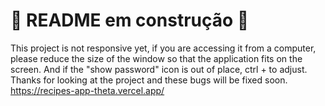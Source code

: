 # 🚧 README em construção 🚧

<!-- Olá, Tryber!

Esse é apenas um arquivo inicial para o README do seu projeto.

É essencial que você preencha esse documento por conta própria, ok?

Não deixe de usar nossas dicas de escrita de README de projetos, e deixe sua criatividade brilhar!

⚠️ IMPORTANTE: você precisa deixar nítido:
- quais arquivos/pastas foram desenvolvidos por você; 
- quais arquivos/pastas foram desenvolvidos por outra pessoa estudante;
- quais arquivos/pastas foram desenvolvidos pela Trybe.

-->
This project is not responsive yet, if you are accessing it from a computer, please reduce the size of the window so that the application fits on the screen. And if the "show password" icon is out of place, ctrl + to adjust.
Thanks for looking at the project and these bugs will be fixed soon.
https://recipes-app-theta.vercel.app/
